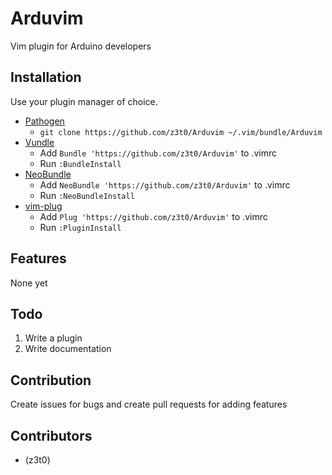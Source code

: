 # Arduvim
Vim plugin for Arduino developers

## Installation

Use your plugin manager of choice.

- [Pathogen](https://github.com/tpope/vim-pathogen)
  - `git clone https://github.com/z3t0/Arduvim ~/.vim/bundle/Arduvim`
- [Vundle](https://github.com/gmarik/vundle)
  - Add `Bundle 'https://github.com/z3t0/Arduvim'` to .vimrc
  - Run `:BundleInstall`
- [NeoBundle](https://github.com/Shougo/neobundle.vim)
  - Add `NeoBundle 'https://github.com/z3t0/Arduvim'` to .vimrc
  - Run `:NeoBundleInstall`
- [vim-plug](https://github.com/junegunn/vim-plug)
  - Add `Plug 'https://github.com/z3t0/Arduvim'` to .vimrc
  - Run `:PluginInstall`

## Features
None yet

## Todo

1. Write a plugin
2. Write documentation

## Contribution
Create issues for bugs and create pull requests for adding features

## Contributors
- (z3t0)
